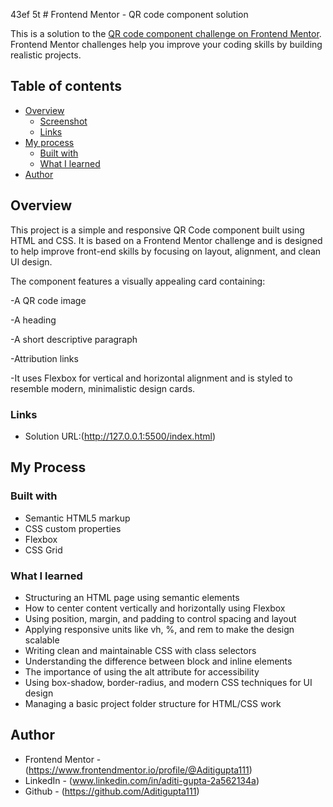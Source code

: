 43ef 5t # Frontend Mentor - QR code component solution

This is a solution to the [QR code component challenge on Frontend Mentor](https://www.frontendmentor.io/challenges/qr-code-component-iux_sIO_H). Frontend Mentor challenges help you improve your coding skills by building realistic projects. 

## Table of contents

- [Overview](#overview)
  - [Screenshot](#screenshot)
  - [Links](#links)
- [My process](#my-process)
  - [Built with](#built-with)
  - [What I learned](#what-i-learned)
- [Author](#author)

## Overview
This project is a simple and responsive QR Code component built using HTML and CSS. It is based on a Frontend Mentor challenge and is designed to help improve front-end skills by focusing on layout, alignment, and clean UI design.

The component features a visually appealing card containing:

-A QR code image

-A heading

-A short descriptive paragraph

-Attribution links

-It uses Flexbox for vertical and horizontal alignment and is styled to resemble modern, minimalistic design cards.

### Links

- Solution URL:(http://127.0.0.1:5500/index.html)

## My Process

### Built with

- Semantic HTML5 markup
- CSS custom properties
- Flexbox
- CSS Grid

### What I learned

 - Structuring an HTML page using semantic elements
 - How to center content vertically and horizontally using Flexbox
 - Using position, margin, and padding to control spacing and layout
 - Applying responsive units like vh, %, and rem to make the design scalable
 - Writing clean and maintainable CSS with class selectors
 - Understanding the difference between block and inline elements
 - The importance of using the alt attribute for accessibility
 - Using box-shadow, border-radius, and modern CSS techniques for UI design
 - Managing a basic project folder structure for HTML/CSS work

## Author

- Frontend Mentor -(https://www.frontendmentor.io/profile/@Aditigupta111)
- LinkedIn - (www.linkedin.com/in/aditi-gupta-2a562134a)
- Github - (https://github.com/Aditigupta111)
